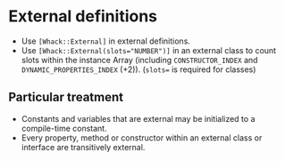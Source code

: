 # External definitions

- Use `[Whack::External]` in external definitions.
- Use `[Whack::External(slots="NUMBER")]` in an external class to count slots within the instance Array (including `CONSTRUCTOR_INDEX` and `DYNAMIC_PROPERTIES_INDEX` (+2)). (`slots=` is required for classes)

## Particular treatment

- Constants and variables that are external may be initialized to a compile-time constant.
- Every property, method or constructor within an external class or interface are transitively external.
